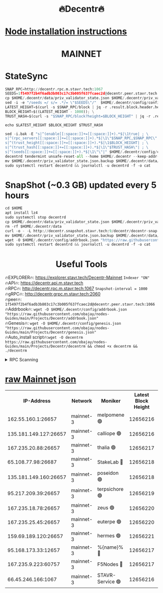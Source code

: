 <h1 align="center"> 🔥Decentr🔥</h1>

[Node installation instructions](https://github.com/obajay/nodes-Guides/tree/main/Projects/Decentr)
=
<h1 align="center"> MAINNET</h1>

# StateSync
```python
SNAP_RPC=http://decentr.rpc.m.stavr.tech:1067
SEEDS=1f5497f2b4f6adb3b803c17c3b005f637fcaec2d@decentr.peer.stavr.tech:1066
cp $HOME/.decentr/data/priv_validator_state.json $HOME/.decentr/priv_validator_state.json.backup
sed -i -e "/seeds =/ s/= .*/= \"$SEEDS\"/"  $HOME/.decentr/config/config.toml
LATEST_HEIGHT=$(curl -s $SNAP_RPC/block | jq -r .result.block.header.height); \
BLOCK_HEIGHT=$((LATEST_HEIGHT - 1000)); \
TRUST_HASH=$(curl -s "$SNAP_RPC/block?height=$BLOCK_HEIGHT" | jq -r .result.block_id.hash)

echo $LATEST_HEIGHT $BLOCK_HEIGHT $TRUST_HASH

sed -i.bak -E "s|^(enable[[:space:]]+=[[:space:]]+).*$|\1true| ; \
s|^(rpc_servers[[:space:]]+=[[:space:]]+).*$|\1\"$SNAP_RPC,$SNAP_RPC\"| ; \
s|^(trust_height[[:space:]]+=[[:space:]]+).*$|\1$BLOCK_HEIGHT| ; \
s|^(trust_hash[[:space:]]+=[[:space:]]+).*$|\1\"$TRUST_HASH\"| ; \
s|^(seeds[[:space:]]+=[[:space:]]+).*$|\1\"\"|" $HOME/.decentr/config/config.toml
decentrd tendermint unsafe-reset-all --home $HOME/.decentr --keep-addr-book
mv $HOME/.decentr/priv_validator_state.json.backup $HOME/.decentr/data/priv_validator_state.json
sudo systemctl restart decentrd && journalctl -u decentrd -f -o cat
```
# SnapShot (~0.3 GB) updated every 5 hours
```python
cd $HOME
apt install lz4
sudo systemctl stop decentrd
cp $HOME/.decentr/data/priv_validator_state.json $HOME/.decentr/priv_validator_state.json.backup
rm -rf $HOME/.decentr/data
curl -o - -L http://decentr.snapshot.stavr.tech:9/decentr/decentr-snap.tar.lz4 | lz4 -c -d - | tar -x -C $HOME/.decentr --strip-components 2
mv $HOME/.decentr/priv_validator_state.json.backup $HOME/.decentr/data/priv_validator_state.json
wget -O $HOME/.decentr/config/addrbook.json "https://raw.githubusercontent.com/obajay/nodes-Guides/main/Projects/Decentr/addrbook.json"
sudo systemctl restart decentrd && journalctl -u decentrd -f -o cat
```

 <h1 align="center"> Useful Tools</h1>

🔥EXPLORER🔥:     https://explorer.stavr.tech/Decentr-Mainnet        `Indexer "ON"` \
🔥API🔥:          https://decentr.api.m.stavr.tech \
🔥RPC🔥:          http://decentr.rpc.m.stavr.tech:1067              `Snapshot-interval = 1000` \
🔥gRPC🔥:         http://decentr.grpc.m.stavr.tech:2060 \
🔥peer🔥:         `1f5497f2b4f6adb3b803c17c3b005f637fcaec2d@decentr.peer.stavr.tech:1066` \
🔥Addrbook🔥:  `wget -O $HOME/.decentr/config/addrbook.json "https://raw.githubusercontent.com/obajay/nodes-Guides/main/Projects/Decentr/addrbook.json"` \
🔥Genesis🔥:  `wget -O $HOME/.decentr/config/genesis.json "https://raw.githubusercontent.com/obajay/nodes-Guides/main/Projects/Decentr/genesis.json"` \
🔥Auto_install script🔥:`wget -O decentrm https://raw.githubusercontent.com/obajay/nodes-Guides/main/Projects/Decentr/decentrm && chmod +x decentrm && ./decentrm`

<details>
<summary>RPC Scanning</summary>

<h2 align="center"> We scan nodes in real time every 4 hours. And we provide the final result of RPC endpoints.
We cannot influence the operation of these nodes in any way. </h2>


```python
If Voting Power is higher than 0 --> then the Node is a validator of the network and may be subject to attack and be a potential threat to the chain.
```
```python
We marked such validators with a red symbol
```

</details>

[raw Mainnet json](https://rpc-check.decentrm.stavr.tech/decentrm/rpc-decentrm-result.json)
=



<table><tr><th>IP-Address</th><th>Network</th><th>Moniker</th><th>Latest Block Height</th><th>Earliest Block Height</th><th>Catching Up</th><th>Tx Index</th><th>Voting Power</th><th>Scan Time</th></tr><tr><td>162.55.160.1:26657</td><td>mainnet-3</td><td>melpomene 🟢</td><td>12656216</td><td>1688950</td><td>False</td><td>on</td><td>0</td><td>2024-01-30T02:23:32.654061219UTC</td></tr><tr><td>135.181.149.127:26657</td><td>mainnet-3</td><td>calliope 🟢</td><td>12656216</td><td>1688950</td><td>False</td><td>on</td><td>0</td><td>2024-01-30T02:23:35.060129848UTC</td></tr><tr><td>167.235.20.88:26657</td><td>mainnet-3</td><td>thalia 🟢</td><td>12656217</td><td>1688950</td><td>False</td><td>on</td><td>0</td><td>2024-01-30T02:23:40.937293888UTC</td></tr><tr><td>65.108.77.98:26687</td><td>mainnet-3</td><td>StakeLab 🔴</td><td>12656218</td><td>1688950</td><td>False</td><td>on</td><td>5488632</td><td>2024-01-30T02:23:41.327578664UTC</td></tr><tr><td>135.181.149.160:26657</td><td>mainnet-3</td><td>poseidon 🟢</td><td>12656218</td><td>1688950</td><td>False</td><td>on</td><td>0</td><td>2024-01-30T02:23:46.145433059UTC</td></tr><tr><td>95.217.209.39:26657</td><td>mainnet-3</td><td>terpsichore 🟢</td><td>12656219</td><td>1688950</td><td>False</td><td>on</td><td>0</td><td>2024-01-30T02:23:52.770453030UTC</td></tr><tr><td>167.235.18.78:26657</td><td>mainnet-3</td><td>zeus 🟢</td><td>12656220</td><td>1688950</td><td>False</td><td>on</td><td>0</td><td>2024-01-30T02:23:57.177989124UTC</td></tr><tr><td>167.235.25.45:26657</td><td>mainnet-3</td><td>euterpe 🟢</td><td>12656220</td><td>1688950</td><td>False</td><td>on</td><td>0</td><td>2024-01-30T02:23:57.491467389UTC</td></tr><tr><td>159.69.189.120:26657</td><td>mainnet-3</td><td>hermes 🟢</td><td>12656221</td><td>1688950</td><td>False</td><td>on</td><td>0</td><td>2024-01-30T02:23:59.821681885UTC</td></tr><tr><td>95.168.173.33:12657</td><td>mainnet-3</td><td>%{name}% 🔴</td><td>12656217</td><td>8964001</td><td>False</td><td>on</td><td>4262751</td><td>2024-01-30T02:23:36.268649213UTC</td></tr><tr><td>167.235.9.223:60757</td><td>mainnet-3</td><td>F5Nodes 🔴</td><td>12656217</td><td>12380001</td><td>False</td><td>off</td><td>562</td><td>2024-01-30T02:23:36.532073355UTC</td></tr><tr><td>66.45.246.166:1067</td><td>mainnet-3</td><td>STAVR-Service 🟢</td><td>12656216</td><td>12647001</td><td>False</td><td>on</td><td>0</td><td>2024-01-30T02:23:35.676053389UTC</td></tr></table>